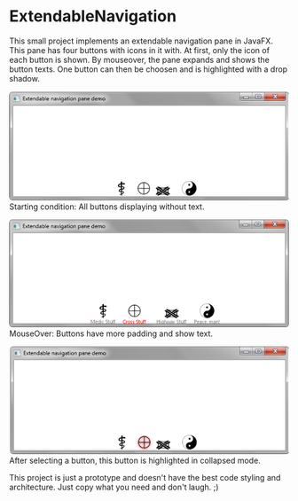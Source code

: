 ExtendableNavigation
====================

This small project implements an extendable navigation pane in JavaFX. This pane has four buttons with icons in it with. At first, only the icon of each button is shown. By mouseover, the pane expands and shows the button texts. One button can then be choosen and is highlighted with a drop shadow.

![alt tag](javaFXNavigationPane1.png)
Starting condition: All buttons displaying without text.

![alt tag](javaFXNavigationPane2.png)
MouseOver: Buttons have more padding and show text.

![alt tag](javaFXNavigationPane3.png)
After selecting a button, this button is highlighted in collapsed mode.


This project is just a prototype and doesn't have the best code styling and architecture. Just copy what you need and don't laugh. ;)
